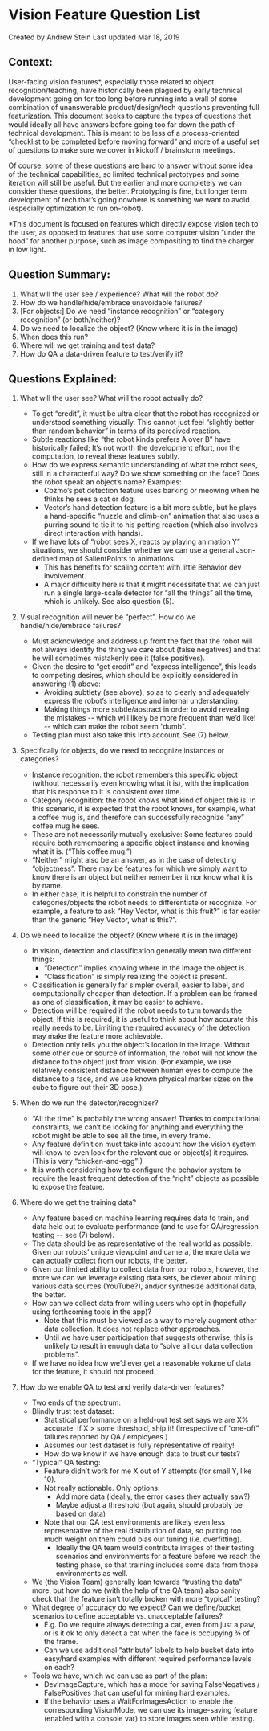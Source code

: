 # Vision Feature Question List
Created by Andrew Stein Last updated Mar 18, 2019

## Context:

User-facing vision features*, especially those related to object recognition/teaching, have historically been plagued by early technical development going on for too long before running into a wall of some combination of unanswerable product/design/tech questions preventing full featurization. This document seeks to capture the types of questions that would ideally all have answers before going too far down the path of technical development. This is meant to be less of a process-oriented “checklist to be completed before moving forward” and more of a useful set of questions to make sure we cover in kickoff / brainstorm meetings.

Of course, some of these questions are hard to answer without some idea of the technical capabilities, so limited technical prototypes and some iteration will still be useful. But the earlier and more completely we can consider these questions, the better. Prototyping is fine, but longer term development of tech that’s going nowhere is something we want to avoid (especially optimization to run on-robot).

*This document is focused on features which directly expose vision tech to the user, as opposed to features that use some computer vision “under the hood” for another purpose, such as image compositing to find the charger in low light.

## Question Summary:

1. What will the user see / experience? What will the robot do?
2. How do we handle/hide/embrace unavoidable failures?
3. [For objects:] Do we need “instance recognition” or “category recognition” (or both/neither)?
4. Do we need to localize the object? (Know where it is in the image)
5. When does this run?
6. Where will we get training and test data?
7. How do QA a data-driven feature to test/verify it?

## Questions Explained:

1. What will the user see? What will the robot actually do?
    * To get “credit”, it must be ultra clear that the robot has recognized or understood something visually. This cannot just feel “slightly better than random behavior” in terms of its perceived reaction.
    * Subtle reactions like “the robot kinda prefers A over B” have historically failed; It’s not worth the development effort, nor the computation, to reveal these features subtly.
    * How do we express semantic understanding of what the robot sees, still in a characterful way? Do we show something on the face? Does the robot speak an object’s name? Examples:
        * Cozmo’s pet detection feature uses barking or meowing when he thinks he sees a cat or dog.
        * Vector’s hand detection feature is a bit more subtle, but he plays a hand-specific “nuzzle and climb-on” animation that also uses a purring sound to tie it to his petting reaction (which also involves direct interaction with hands).
    * If we have lots of “robot sees X, reacts by playing animation Y” situations, we should consider whether we can use a general Json-defined map of SalientPoints to animations.
        * This has benefits for scaling content with little Behavior dev involvement.
        * A major difficulty here is that it might necessitate that we can just run a single large-scale detector for “all the things” all the time, which is unlikely. See also question (5).

2. Visual recognition will never be “perfect”. How do we handle/hide/embrace failures?
    * Must acknowledge and address up front the fact that the robot will not always identify the thing we care about (false negatives) and that he will sometimes mistakenly see it (false positives).
    * Given the desire to “get credit” and “express intelligence”, this leads to competing desires, which should be explicitly considered in answering (1) above:
        * Avoiding subtlety (see above), so as to clearly and adequately express the robot’s intelligence and internal understanding.
        * Making things more subtle/abstract in order to avoid revealing the mistakes -- which will likely be more frequent than we’d like! -- which can make the robot seem “dumb”.
    * Testing plan must also take this into account. See (7) below.

3. Specifically for objects, do we need to recognize instances or categories?
    * Instance recognition: the robot remembers this specific object (without necessarily even knowing what it is), with the implication that his response to it is consistent over time.
    * Category recognition: the robot knows what kind of object this is. In this scenario, it is expected that the robot knows, for example, what a coffee mug is, and therefore can successfully recognize “any” coffee mug he sees.
    * These are not necessarily mutually exclusive: Some features could require both remembering a specific object instance and knowing what it is. (“This coffee mug.”)
    * “Neither” might also be an answer, as in the case of detecting “objectness”. There may be features for which we simply want to know there is an object but neither remember it nor know what it is by name.
    * In either case, it is helpful to constrain the number of categories/objects the robot needs to differentiate or recognize. For example, a feature to ask “Hey Vector, what is this fruit?” is far easier than the generic “Hey Vector, what is this?”.

4. Do we need to localize the object? (Know where it is in the image)
    * In vision, detection and classification generally mean two different things:
        * “Detection” implies knowing where in the image the object is.
        * “Classification” is simply realizing the object is present.
    * Classification is generally far simpler overall, easier to label, and computationally cheaper than detection. If a problem can be framed as one of classification, it may be easier to achieve.
    * Detection will be required if the robot needs to turn towards the object. If this is required, it is useful to think about how accurate this really needs to be. Limiting the required accuracy of the detection may make the feature more achievable.
    * Detection only tells you the object’s location in the image. Without some other cue or source of information, the robot will not know the distance to the object just from vision. (For example, we use relatively consistent distance between human eyes to compute the distance to a face, and we use known physical marker sizes on the cube to figure out their 3D pose.)

5. When do we run the detector/recognizer?
    * “All the time” is probably the wrong answer! Thanks to computational constraints, we can’t be looking for anything and everything the robot might be able to see all the time, in every frame.
    * Any feature definition must take into account how the vision system will know to even look for the relevant cue or object(s) it requires. (This is very “chicken-and-egg”!)
    * It is worth considering how to configure the behavior system to require the least frequent detection of the “right” objects as possible to expose the feature.   

6. Where do we get the training data?
    * Any feature based on machine learning requires data to train, and data held out to evaluate performance (and to use for QA/regression testing -- see (7) below).
    * The data should be as representative of the real world as possible. Given our robots’ unique viewpoint and camera, the more data we can actually collect from our robots, the better.
    * Given our limited ability to collect data from our robots, however, the more we can we leverage existing data sets, be clever about mining various data sources (YouTube?), and/or synthesize additional data, the better.
    * How can we collect data from willing users who opt in (hopefully using forthcoming tools in the app)?
        * Note that this must be viewed as a way to merely augment other data collection. It does not replace other approaches.
        * Until we have user participation that suggests otherwise, this is unlikely to result in enough data to “solve all our data collection problems”.
    * If we have no idea how we’d ever get a reasonable volume of data for the feature, it should not proceed.

7. How do we enable QA to test and verify data-driven features?
    * Two ends of the spectrum:
    * Blindly trust test dataset:
        * Statistical performance on a held-out test set says we are X% accurate. If X > some threshold, ship it! (Irrespective of “one-off” failures reported by QA / employees.)
        * Assumes our test dataset is fully representative of reality!
        * How do we know if we have enough data to trust our tests?
    * “Typical” QA testing:
        * Feature didn’t work for me X out of Y attempts (for small Y, like 10).
        * Not really actionable. Only options:
            * Add more data (ideally, the error cases they actually saw?)
            * Maybe adjust a threshold (but again, should probably be based on data)
        * Note that our QA test environments are likely even less representative of the real distribution of data, so putting too much weight on them could bias our tuning (i.e. overfitting).
            * Ideally the QA team would contribute images of their testing scenarios and environments for a feature before we reach the testing phase, so that training includes some data from those environments as well.
    * We (the Vision Team) generally lean towards “trusting the data” more, but how do we (with the help of the QA team) also sanity check that the feature isn’t totally broken with more “typical” testing?
    * What degree of accuracy do we expect? Can we define/bucket scenarios to define acceptable vs. unacceptable failures?
        * E.g. Do we require always detecting a cat, even from just a paw, or is it ok to only detect a cat when the face is occupying ¾ of the frame.
        * Can we use additional “attribute” labels to help bucket data into easy/hard examples with different required performance levels on each?
    * Tools we have, which we can use as part of the plan:
        * DevImageCapture, which has a mode for saving FalseNegatives / FalsePositives that can useful for mining hard examples.
        * If the behavior uses a WaitForImagesAction to enable the corresponding VisionMode, we can use its image-saving feature (enabled with a console var) to store images seen while testing.
